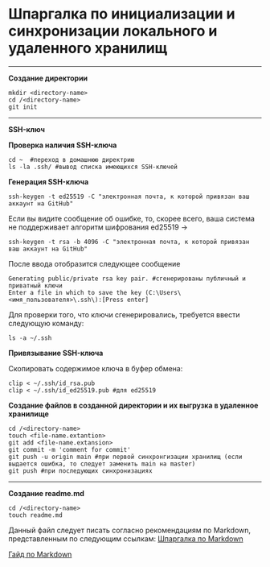 # Шпаргалка по инициализации и синхронизации локального и удаленного хранилищ
---

**Создание директории**
```
mkdir <directory-name>
cd /<directory-name>
git init
```
---

**SSH-ключ**

**Проверка наличия SSH-ключа**
```
cd ~  #переход в домашнюю директрию
ls -la .ssh/ #вывод списка имеющихся SSH-ключей
```

**Генерация SSH-ключа**
```
ssh-keygen -t ed25519 -C "электронная почта, к которой привязан ваш аккаунт на GitHub" 
```
Если вы видите сообщение об ошибке, то, скорее всего, ваша система не поддерживает алгоритм шифрования ed25519 ->
```
ssh-keygen -t rsa -b 4096 -C "электронная почта, к которой привязан ваш аккаунт на GitHub" 
```
 После ввода отобразится следующее сообщение
```
Generating public/private rsa key pair. #сгенерированы публичный и приватный ключи 
Enter a file in which to save the key (C:\Users\<имя_пользователя>\.ssh\):[Press enter] 
```
Для проверки того, что ключи сгенерировались, требуется ввести следующую команду:
```
ls -a ~/.ssh 
```

**Привязывание SSH-ключа**

Скопировать содержимое ключа в буфер обмена:
```
clip < ~/.ssh/id_rsa.pub 
clip < ~/.ssh/id_ed25519.pub #для ed25519
 ```

**Создание файлов в созданной директории и их выгрузка в удаленное хранилище**
```
cd /<directory-name>
touch <file-name.extantion>
git add <file-name.extansion>
git commit -m 'comment for commit'
git push -u origin main #при первой синхронгизации хранилищ (если выдается ошибка, то следует заменить main на master)
git push #при последующих синхронизациях
```
---

**Создание readme.md**
```
cd /<directory-name>
touch readme.md
```
Данный файл следует писать согласно рекомендациям по Markdown, представленным по следующим ссылкам:
[Шпаргалка по Markdown](https://gist.github.com/fomvasss/8dd8cd7f88c67a4e3727f9d39224a84c#alt-h1)

[Гайд по Markdown](https://www.markdownguide.org/cheat-sheet/)
